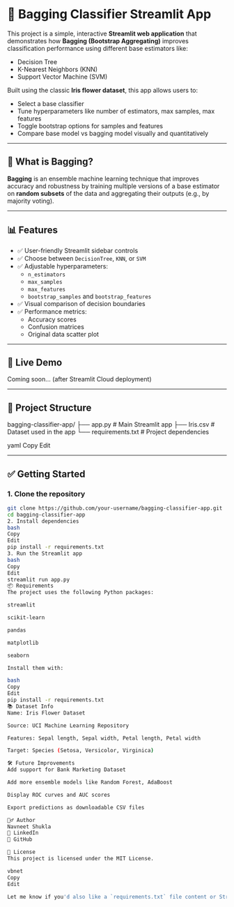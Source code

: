 # 🌸 Bagging Classifier Streamlit App

This project is a simple, interactive **Streamlit web application** that demonstrates how **Bagging (Bootstrap Aggregating)** improves classification performance using different base estimators like:

- Decision Tree  
- K-Nearest Neighbors (KNN)  
- Support Vector Machine (SVM)

Built using the classic **Iris flower dataset**, this app allows users to:

- Select a base classifier  
- Tune hyperparameters like number of estimators, max samples, max features  
- Toggle bootstrap options for samples and features  
- Compare base model vs bagging model visually and quantitatively  

---

## 🧠 What is Bagging?

**Bagging** is an ensemble machine learning technique that improves accuracy and robustness by training multiple versions of a base estimator on **random subsets** of the data and aggregating their outputs (e.g., by majority voting).

---

## 📊 Features

- ✅ User-friendly Streamlit sidebar controls  
- ✅ Choose between `DecisionTree`, `KNN`, or `SVM`  
- ✅ Adjustable hyperparameters:
  - `n_estimators`
  - `max_samples`
  - `max_features`
  - `bootstrap_samples` and `bootstrap_features`
- ✅ Visual comparison of decision boundaries
- ✅ Performance metrics:
  - Accuracy scores  
  - Confusion matrices  
  - Original data scatter plot

---

## 🚀 Live Demo

Coming soon... (after Streamlit Cloud deployment)

---

## 📁 Project Structure

bagging-classifier-app/
├── app.py # Main Streamlit app
├── Iris.csv # Dataset used in the app
└── requirements.txt # Project dependencies

yaml
Copy
Edit

---

## ✅ Getting Started

### 1. Clone the repository

```bash
git clone https://github.com/your-username/bagging-classifier-app.git
cd bagging-classifier-app
2. Install dependencies
bash
Copy
Edit
pip install -r requirements.txt
3. Run the Streamlit app
bash
Copy
Edit
streamlit run app.py
📦 Requirements
The project uses the following Python packages:

streamlit

scikit-learn

pandas

matplotlib

seaborn

Install them with:

bash
Copy
Edit
pip install -r requirements.txt
📚 Dataset Info
Name: Iris Flower Dataset

Source: UCI Machine Learning Repository

Features: Sepal length, Sepal width, Petal length, Petal width

Target: Species (Setosa, Versicolor, Virginica)

🛠️ Future Improvements
Add support for Bank Marketing Dataset

Add more ensemble models like Random Forest, AdaBoost

Display ROC curves and AUC scores

Export predictions as downloadable CSV files

🙋‍♂️ Author
Navneet Shukla
🔗 LinkedIn
🐙 GitHub

📃 License
This project is licensed under the MIT License.

vbnet
Copy
Edit

Let me know if you'd also like a `requirements.txt` file content or Streamlit Cloud deployment instructions.
